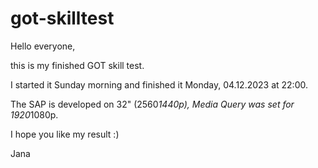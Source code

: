 # got-skilltest

Hello everyone,

this is my finished GOT skill test.

I started it Sunday morning and finished it Monday, 04.12.2023 at 22:00.

The SAP is developed on 32" (2560*1440p), Media Query was set for 1920*1080p.

I hope you like my result :)

Jana


 
